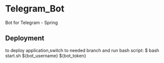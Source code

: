 # Telegram_Bot

Bot for Telegram - Spring



## Deployment 
to deploy application,switch to needed branch and run bash script:
$ bash start.sh ${bot_username} ${bot_token}

